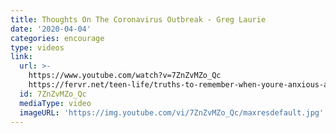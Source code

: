 ```yaml
---
title: Thoughts On The Coronavirus Outbreak - Greg Laurie
date: '2020-04-04'
categories: encourage
type: videos
link:
  url: >-
    https://www.youtube.com/watch?v=7ZnZvMZo_Qc
    https://fervr.net/teen-life/truths-to-remember-when-youre-anxious-about-coronavirus
  id: 7ZnZvMZo_Qc
  mediaType: video
  imageURL: 'https://img.youtube.com/vi/7ZnZvMZo_Qc/maxresdefault.jpg'
---
```

